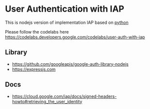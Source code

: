 # User Authentication with IAP
This is nodejs version of implementation IAP based on [python](https://github.com/googlecodelabs/user-authentication-with-iap)

Please follow the codelabs here https://codelabs.developers.google.com/codelabs/user-auth-with-iap

## Library
- https://github.com/googleapis/google-auth-library-nodejs
- https://expressjs.com

## Docs
- https://cloud.google.com/iap/docs/signed-headers-howto#retrieving_the_user_identity
